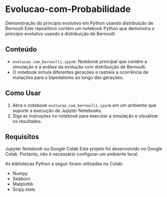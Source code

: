 # Evolucao-com-Probabilidade
Demonstração do princípio evolutivo em Python usando distribuição de Bernoulli
Este repositório contém um notebook Python que demonstra o princípio evolutivo usando a distribuição de Bernoulli. 

## Conteúdo

- `evolucao_com_bernoulli.ipynb`: Notebook principal que contém a simulação e a análise da evolução com distribuição de Bernoulli.
- O notebook simula diferentes gerações e rastreia a ocorrência de mutações para o bipedalismo ao longo das gerações.


## Como Usar

1. Abra o notebook `evolucao_com_bernoulli.ipynb` em um ambiente que suporte a execução de Jupyter Notebooks.
2. Siga as instruções no notebook para executar a simulação e visualizar os resultados.

## Requisitos

Jupyter Notebook ou Google Colab
Este projeto foi desenvolvido no Google Colab. Portanto, não é necessário configurar um ambiente local.

As bibliotecas Python a seguir foram utilizadas no Colab:

- Numpy
- Seaborn
- Matplotlib
- Scipy.stats

